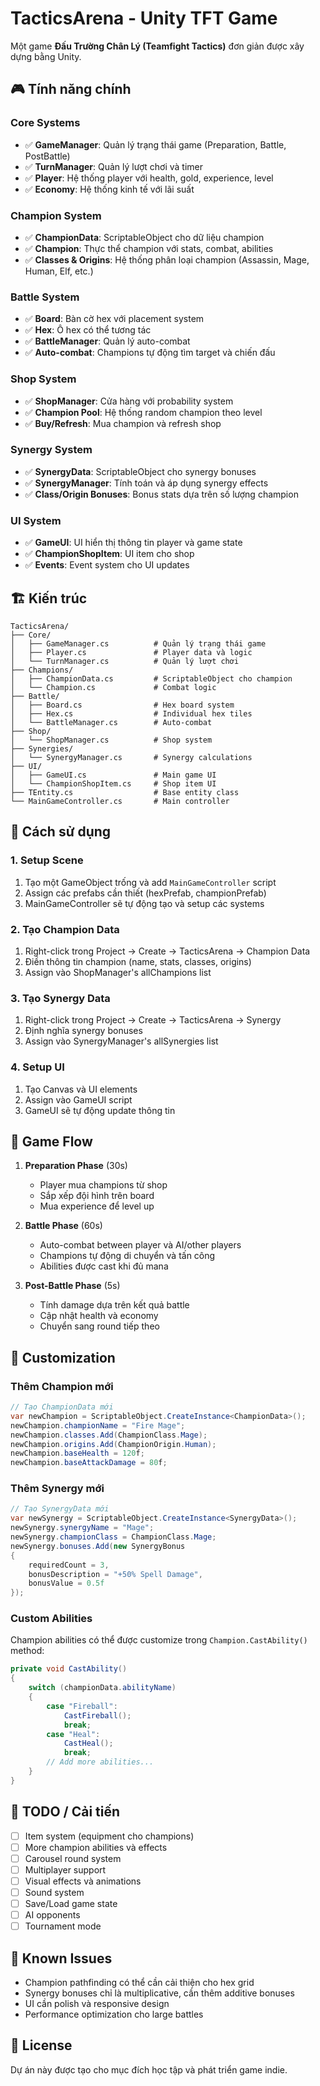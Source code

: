 # TacticsArena - Unity TFT Game

Một game **Đấu Trường Chân Lý (Teamfight Tactics)** đơn giản được xây dựng bằng Unity.

## 🎮 Tính năng chính

### Core Systems
- ✅ **GameManager**: Quản lý trạng thái game (Preparation, Battle, PostBattle)
- ✅ **TurnManager**: Quản lý lượt chơi và timer
- ✅ **Player**: Hệ thống player với health, gold, experience, level
- ✅ **Economy**: Hệ thống kinh tế với lãi suất

### Champion System
- ✅ **ChampionData**: ScriptableObject cho dữ liệu champion
- ✅ **Champion**: Thực thể champion với stats, combat, abilities
- ✅ **Classes & Origins**: Hệ thống phân loại champion (Assassin, Mage, Human, Elf, etc.)

### Battle System
- ✅ **Board**: Bàn cờ hex với placement system
- ✅ **Hex**: Ô hex có thể tương tác
- ✅ **BattleManager**: Quản lý auto-combat
- ✅ **Auto-combat**: Champions tự động tìm target và chiến đấu

### Shop System
- ✅ **ShopManager**: Cửa hàng với probability system
- ✅ **Champion Pool**: Hệ thống random champion theo level
- ✅ **Buy/Refresh**: Mua champion và refresh shop

### Synergy System
- ✅ **SynergyData**: ScriptableObject cho synergy bonuses
- ✅ **SynergyManager**: Tính toán và áp dụng synergy effects
- ✅ **Class/Origin Bonuses**: Bonus stats dựa trên số lượng champion

### UI System
- ✅ **GameUI**: UI hiển thị thông tin player và game state
- ✅ **ChampionShopItem**: UI item cho shop
- ✅ **Events**: Event system cho UI updates

## 🏗️ Kiến trúc

```
TacticsArena/
├── Core/
│   ├── GameManager.cs          # Quản lý trạng thái game
│   ├── Player.cs               # Player data và logic
│   └── TurnManager.cs          # Quản lý lượt chơi
├── Champions/
│   ├── ChampionData.cs         # ScriptableObject cho champion
│   └── Champion.cs             # Combat logic
├── Battle/
│   ├── Board.cs                # Hex board system
│   ├── Hex.cs                  # Individual hex tiles
│   └── BattleManager.cs        # Auto-combat
├── Shop/
│   └── ShopManager.cs          # Shop system
├── Synergies/
│   └── SynergyManager.cs       # Synergy calculations
├── UI/
│   ├── GameUI.cs               # Main game UI
│   └── ChampionShopItem.cs     # Shop item UI
├── TEntity.cs                  # Base entity class
└── MainGameController.cs       # Main controller
```

## 🚀 Cách sử dụng

### 1. Setup Scene
1. Tạo một GameObject trống và add `MainGameController` script
2. Assign các prefabs cần thiết (hexPrefab, championPrefab)
3. MainGameController sẽ tự động tạo và setup các systems

### 2. Tạo Champion Data
1. Right-click trong Project → Create → TacticsArena → Champion Data
2. Điền thông tin champion (name, stats, classes, origins)
3. Assign vào ShopManager's allChampions list

### 3. Tạo Synergy Data
1. Right-click trong Project → Create → TacticsArena → Synergy
2. Định nghĩa synergy bonuses
3. Assign vào SynergyManager's allSynergies list

### 4. Setup UI
1. Tạo Canvas và UI elements
2. Assign vào GameUI script
3. GameUI sẽ tự động update thông tin

## 🎯 Game Flow

1. **Preparation Phase** (30s)
   - Player mua champions từ shop
   - Sắp xếp đội hình trên board
   - Mua experience để level up

2. **Battle Phase** (60s)
   - Auto-combat between player và AI/other players
   - Champions tự động di chuyển và tấn công
   - Abilities được cast khi đủ mana

3. **Post-Battle Phase** (5s)
   - Tính damage dựa trên kết quả battle
   - Cập nhật health và economy
   - Chuyển sang round tiếp theo

## 🔧 Customization

### Thêm Champion mới
```csharp
// Tạo ChampionData mới
var newChampion = ScriptableObject.CreateInstance<ChampionData>();
newChampion.championName = "Fire Mage";
newChampion.classes.Add(ChampionClass.Mage);
newChampion.origins.Add(ChampionOrigin.Human);
newChampion.baseHealth = 120f;
newChampion.baseAttackDamage = 80f;
```

### Thêm Synergy mới
```csharp
// Tạo SynergyData mới
var newSynergy = ScriptableObject.CreateInstance<SynergyData>();
newSynergy.synergyName = "Mage";
newSynergy.championClass = ChampionClass.Mage;
newSynergy.bonuses.Add(new SynergyBonus 
{
    requiredCount = 3,
    bonusDescription = "+50% Spell Damage",
    bonusValue = 0.5f
});
```

### Custom Abilities
Champion abilities có thể được customize trong `Champion.CastAbility()` method:

```csharp
private void CastAbility()
{
    switch (championData.abilityName)
    {
        case "Fireball":
            CastFireball();
            break;
        case "Heal":
            CastHeal();
            break;
        // Add more abilities...
    }
}
```

## 📝 TODO / Cải tiến

- [ ] Item system (equipment cho champions)
- [ ] More champion abilities và effects
- [ ] Carousel round system
- [ ] Multiplayer support
- [ ] Visual effects và animations
- [ ] Sound system
- [ ] Save/Load game state
- [ ] AI opponents
- [ ] Tournament mode

## 🐛 Known Issues

- Champion pathfinding có thể cần cải thiện cho hex grid
- Synergy bonuses chỉ là multiplicative, cần thêm additive bonuses
- UI cần polish và responsive design
- Performance optimization cho large battles

## 📄 License

Dự án này được tạo cho mục đích học tập và phát triển game indie.
